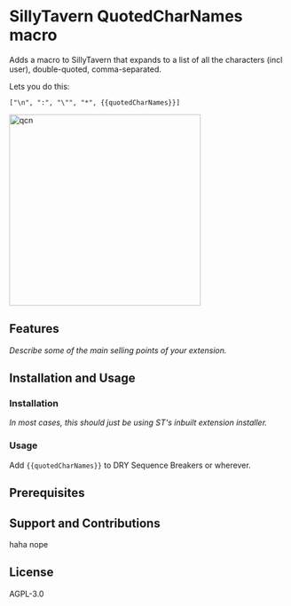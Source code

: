 # SillyTavern QuotedCharNames macro

Adds a macro to SillyTavern that expands to a list of all the characters (incl user), double-quoted, comma-separated.

Lets you do this:

```
["\n", ":", "\"", "*", {{quotedCharNames}}]
```

<img width="345" alt="qcn" src="https://github.com/user-attachments/assets/91879351-1844-493d-8d4b-db873a3f5e31">


## Features

*Describe some of the main selling points of your extension.*

## Installation and Usage

### Installation

*In most cases, this should just be using ST's inbuilt extension installer.* 

### Usage

Add `{{quotedCharNames}}` to DRY Sequence Breakers or wherever.

## Prerequisites

## Support and Contributions

haha nope

## License

AGPL-3.0
